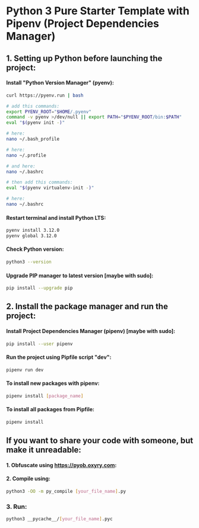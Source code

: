 # Python 3 Pure Starter Template with Pipenv (Project Dependencies Manager)

## 1. Setting up Python before launching the project:

#### Install "Python Version Manager" (pyenv):

```bash
curl https://pyenv.run | bash
```

```bash
# add this commands:
export PYENV_ROOT="$HOME/.pyenv"
command -v pyenv >/dev/null || export PATH="$PYENV_ROOT/bin:$PATH"
eval "$(pyenv init -)"
```

```bash
# here:
nano ~/.bash_profile
```

```bash
# here:
nano ~/.profile
```

```bash
# and here:
nano ~/.bashrc
```

```bash
# then add this commands:
eval "$(pyenv virtualenv-init -)"
```

```bash
# here:
nano ~/.bashrc
```

#### Restart terminal and install Python LTS:

```bash
pyenv install 3.12.0
pyenv global 3.12.0
```

#### Check Python version:

```bash
python3 --version
```

#### Upgrade PIP manager to latest version [maybe with sudo]:

```bash
pip install --upgrade pip
```

## 2. Install the package manager and run the project:

#### Install Project Dependencies Manager (pipenv) [maybe with sudo]:

```bash
pip install --user pipenv
```

#### Run the project using Pipfile script "dev":

```bash
pipenv run dev
```

#### To install new packages with pipenv:

```bash
pipenv install [package_name]
```

#### To install all packages from Pipfile:

```bash
pipenv install
```

## If you want to share your code with someone, but make it unreadable:

#### 1. Obfuscate using https://pyob.oxyry.com:

#### 2. Compile using:

```bash
python3 -OO -m py_compile [your_file_name].py
```

### 3. Run:

```bash
python3 __pycache__/[your_file_name].pyc
```
